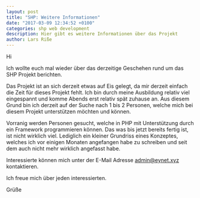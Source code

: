 ```yaml
---
layout: post
title: "SHP: Weitere Informationen"
date: "2017-03-09 12:34:52 +0100"
categories: shp web development
description: Hier gibt es weitere Informationen über das Projekt
author: Lars Riße
---
```

Hi

Ich wollte euch mal wieder über das derzeitige Geschehen rund um das SHP Projekt berichten.

Das Projekt ist an sich derzeit etwas auf Eis gelegt, da mir derzeit einfach die Zeit für dieses Projekt fehlt. Ich bin durch meine Ausbildung relativ viel eingespannt und komme Abends erst relativ spät zuhause an. Aus diesem Grund bin ich derzeit auf der Suche nach 1 bis 2 Personen, welche mich bei diesem Projekt unterstützen möchten und können.

Vorranig werden Personen gesucht, welche in PHP mit Unterstützung durch ein Framework programmieren können. Das was bis jetzt bereits fertig ist, ist nicht wirklich viel. Lediglich ein kleiner Grundriss eines Konzeptes, welches ich vor einigen Monaten angefangen habe zu schreiben und seit dem auch nicht mehr wirklich angefasst habe.

Interessierte können mich unter der E-Mail Adresse admin@eynet.xyz kontaktieren.

Ich freue mich über jeden interessierten.

Grüße
